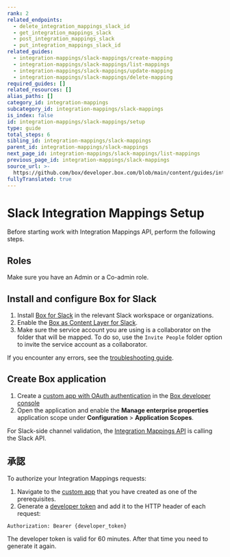```yaml
---
rank: 2
related_endpoints:
  - delete_integration_mappings_slack_id
  - get_integration_mappings_slack
  - post_integration_mappings_slack
  - put_integration_mappings_slack_id
related_guides:
  - integration-mappings/slack-mappings/create-mapping
  - integration-mappings/slack-mappings/list-mappings
  - integration-mappings/slack-mappings/update-mapping
  - integration-mappings/slack-mappings/delete-mapping
required_guides: []
related_resources: []
alias_paths: []
category_id: integration-mappings
subcategory_id: integration-mappings/slack-mappings
is_index: false
id: integration-mappings/slack-mappings/setup
type: guide
total_steps: 6
sibling_id: integration-mappings/slack-mappings
parent_id: integration-mappings/slack-mappings
next_page_id: integration-mappings/slack-mappings/list-mappings
previous_page_id: integration-mappings/slack-mappings
source_url: >-
  https://github.com/box/developer.box.com/blob/main/content/guides/integration-mappings/slack-mappings/setup.md
fullyTranslated: true
---
```

# Slack Integration Mappings Setup

Before starting work with Integration Mappings API, perform the following steps.

## Roles

Make sure you have an Admin or a Co-admin role.

## Install and configure Box for Slack

1. Install [Box for Slack][1] in the relevant Slack workspace or organizations.
2. Enable the [Box as Content Layer for Slack][2].
3. Make sure the service account you are using is a collaborator on the folder that will be mapped. To do so, use the `Invite People` folder option to invite the service account as a collaborator.

If you encounter any errors, see the [troubleshooting guide][3].

## Create Box application

1. Create a [custom app with OAuth authentication][4] in the [Box developer console][5]
2. Open the application and enable the **Manage enterprise properties** application scope under **Configuration** > **Application Scopes**. 

<Message info>

For Slack-side channel validation, the [Integration Mappings API][6] is calling the Slack API.

</Message>

## 承認

To authorize your Integration Mappings requests:

1. Navigate to the [custom app][7] that you have created as one of the prerequisites.
2. Generate a [developer token][8] and add it to the HTTP header of each request: 

```bash
Authorization: Bearer {developer_token}
```

<Message info>

The developer token is valid for 60 minutes. After that time you need to generate it again.

</Message>

[1]: https://support.box.com/hc/en-us/articles/360044195313-Installing-and-Using-the-Box-for-Slack-Integration

[2]: https://support.box.com/hc/en-us/articles/4415585987859-Box-as-the-Content-Layer-for-Slack

[3]: g://integration-mappings/slack-mappings/troubleshooting

[4]: g://authentication/oauth2/oauth2-setup

[5]: https://app.box.com/developers/console

[6]: e://get-integration-mappings-slack

[7]: g://applications/custom-apps

[8]: g://authentication/tokens/developer-tokens
